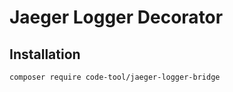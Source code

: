 
# Jaeger Logger Decorator 


## Installation

```
composer require code-tool/jaeger-logger-bridge
```
